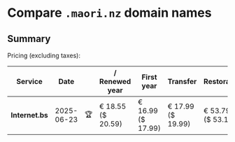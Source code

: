 # Compare `.maori.nz` domain names

## Summary

Pricing (excluding taxes):

| Service | Date |  | / Renewed year | First year | Transfer | Restoration |
|--|--|--|--|--|--|--|
| **Internet.bs** | 2025-06-23 | 🏆 | € 18.55<br>($ 20.59) | € 16.99<br>($ 17.99) | € 17.99<br>($ 19.99) | € 53.79<br>($ 53.15) |
